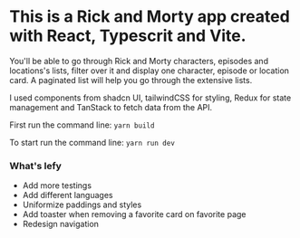 # This is a Rick and Morty app created with React, Typescrit and Vite.

You'll be able to go through Rick and Morty characters, episodes and locations's lists, filter over it and display one character, episode or location card.
A paginated list will help you go through the extensive lists.

I used components from shadcn UI, tailwindCSS for styling, Redux for state management and TanStack to fetch data from the API.

First run the command line:
`yarn build`

To start run the command line:
`yarn run dev`

### What's lefy
- Add more testings
- Add different languages
- Uniformize paddings and styles
- Add toaster when removing a favorite card on favorite page
- Redesign navigation
